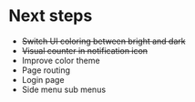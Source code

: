 # Next steps

- ~~Switch UI coloring between bright and dark~~
- ~~Visual counter in notification icon~~
- Improve color theme
- Page routing
- Login page
- Side menu sub menus
